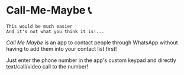 # Call-Me-Maybe 📞
```
This would be much easier
And it's not what you think it is!...
```
_Call Me Maybe_ is an app to contact people through WhatsApp without having to add them into your contact list first!

Just enter the phone number in the app's custom keypad and directly text/call/video call to the number!
